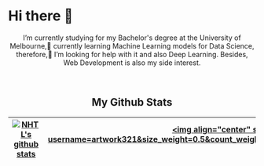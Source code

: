 <h1>Hi there 👋</h1>
<p align="center" >
I’m currently studying for my Bachelor's degree at the University of Melbourne,🌱 currently learning Machine Learning models for Data Science, therefore,🤔 I’m looking for help with it and also Deep Learning. Besides, Web Development is also my side interest.
</p>

<br/>

<h2 align="center">My Github Stats</h2>

| <a href="https://github.com/anuraghazra/github-readme-stats"><img align="center" src="https://github-readme-stats.vercel.app/api?username=artwork321&theme=shadow_red&hide_border=True" alt="NHTL's github stats" /></a> | <a href="https://github.com/anuraghazra/github-readme-stats"><img align="center" src="https://github-readme-stats.vercel.app/api/top-langs/?username=artwork321&size_weight=0.5&count_weight=0.5&layout=compact&theme=shadow_red&hide_border=True"&hide=jupyter%20notebook  /></a> |
| ------------- | ------------- |

